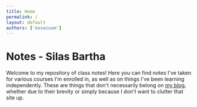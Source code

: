 ```yaml
---
title: Home
permalink: /
layout: default
authors: ['exvacuum']
---
```


# Notes - Silas Bartha
Welcome to my repository of class notes! Here you can find notes I've taken for various courses I'm enrolled in, as well as on things I've been learning independently.
These are things that don't necessarily belong on [my blog](/blog), whether due to their brevity or simply because I don't want to clutter that site up.